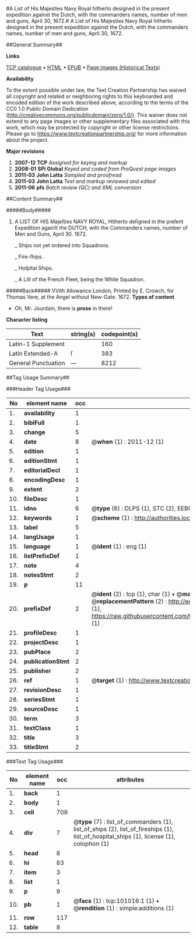 #A List of His Majesties Navy Royal hitherto designed in the present expedition against the Dutch, with the commanders names, number of men and guns, April 30, 1672.#
A List of His Majesties Navy Royal hitherto designed in the present expedition against the Dutch, with the commanders names, number of men and guns, April 30, 1672.

##General Summary##

**Links**

[TCP catalogue](http://www.ota.ox.ac.uk/tcp/)  • 
[HTML](http://tei.it.ox.ac.uk/tcp/Texts-HTML/free/A48/A48646.html)  • 
[EPUB](http://tei.it.ox.ac.uk/tcp/Texts-EPUB/free/A48/A48646.epub) • 
[Page images (Historical Texts)](https://historicaltexts.jisc.ac.uk/eebo-13653634e)

**Availability**

To the extent possible under law, the Text Creation Partnership has waived all copyright and related or neighboring rights to this keyboarded and encoded edition of the work described above, according to the terms of the CC0 1.0 Public Domain Dedication (http://creativecommons.org/publicdomain/zero/1.0/). This waiver does not extend to any page images or other supplementary files associated with this work, which may be protected by copyright or other license restrictions. Please go to https://www.textcreationpartnership.org/ for more information about the project.

**Major revisions**

1. __2007-12__ __TCP__ *Assigned for keying and markup*
1. __2008-01__ __SPi Global__ *Keyed and coded from ProQuest page images*
1. __2011-03__ __John Latta__ *Sampled and proofread*
1. __2011-03__ __John Latta__ *Text and markup reviewed and edited*
1. __2011-06__ __pfs__ *Batch review (QC) and XML conversion*

##Content Summary##

#####Body#####

1. A LIST OF HIS Majeſties NAVY ROYAL, Hitherto deſigned in the preſent Expedition againſt the DUTCH, with the Commanders names, number of Men and Guns, April 30. 1672.

    _ Ships not yet ordered into Squadrons.

    _ Fire-ſhips.

    _ Hoſpital Ships.

    _ A Liſt of the French Fleet, being the White Squadron.

#####Back#####
VVith Allowance.London, Printed by E. Crowch, for Thomas Vere, at the Angel without New-Gate. 1672.
**Types of content**

  * Oh, Mr. Jourdain, there is **prose** in there!

**Character listing**


|Text|string(s)|codepoint(s)|
|---|---|---|
|Latin-1 Supplement| |160|
|Latin Extended-A|ſ|383|
|General Punctuation|—|8212|

##Tag Usage Summary##

###Header Tag Usage###

|No|element name|occ|attributes|
|---|---|---|---|
|1.|__availability__|1||
|2.|__biblFull__|1||
|3.|__change__|5||
|4.|__date__|8| @__when__ (1) : 2011-12 (1)|
|5.|__edition__|1||
|6.|__editionStmt__|1||
|7.|__editorialDecl__|1||
|8.|__encodingDesc__|1||
|9.|__extent__|2||
|10.|__fileDesc__|1||
|11.|__idno__|6| @__type__ (6) : DLPS (1), STC (2), EEBO-CITATION (1), OCLC (1), VID (1)|
|12.|__keywords__|1| @__scheme__ (1) : http://authorities.loc.gov/ (1)|
|13.|__label__|5||
|14.|__langUsage__|1||
|15.|__language__|1| @__ident__ (1) : eng (1)|
|16.|__listPrefixDef__|1||
|17.|__note__|4||
|18.|__notesStmt__|2||
|19.|__p__|11||
|20.|__prefixDef__|2| @__ident__ (2) : tcp (1), char (1)  •  @__matchPattern__ (2) : ([0-9\-]+):([0-9IVX]+) (1), (.+) (1)  •  @__replacementPattern__ (2) : http://eebo.chadwyck.com/downloadtiff?vid=$1&page=$2 (1), https://raw.githubusercontent.com/textcreationpartnership/Texts/master/tcpchars.xml#$1 (1)|
|21.|__profileDesc__|1||
|22.|__projectDesc__|1||
|23.|__pubPlace__|2||
|24.|__publicationStmt__|2||
|25.|__publisher__|2||
|26.|__ref__|1| @__target__ (1) : http://www.textcreationpartnership.org/docs/. (1)|
|27.|__revisionDesc__|1||
|28.|__seriesStmt__|1||
|29.|__sourceDesc__|1||
|30.|__term__|3||
|31.|__textClass__|1||
|32.|__title__|3||
|33.|__titleStmt__|2||


###Text Tag Usage###

|No|element name|occ|attributes|
|---|---|---|---|
|1.|__back__|1||
|2.|__body__|1||
|3.|__cell__|709||
|4.|__div__|7| @__type__ (7) : list_of_commanders (1), list_of_ships (2), list_of_fireships (1), list_of_hospital_ships (1), license (1), colophon (1)|
|5.|__head__|8||
|6.|__hi__|83||
|7.|__item__|3||
|8.|__list__|1||
|9.|__p__|9||
|10.|__pb__|1| @__facs__ (1) : tcp:101016:1 (1)  •  @__rendition__ (1) : simple:additions (1)|
|11.|__row__|117||
|12.|__table__|8||
